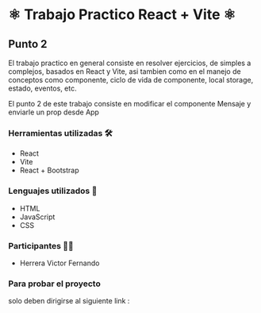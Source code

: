 # ⚛ Trabajo Practico React + Vite ⚛
## Punto 2

El trabajo practico en general consiste en resolver ejercicios, de simples a complejos, basados en React y Vite, asi tambien como en el manejo de conceptos como componente, ciclo de vida de componente, local storage, estado, eventos, etc.

El punto 2 de este trabajo consiste en modificar el componente Mensaje y enviarle un prop desde App

### Herramientas utilizadas 🛠           
- React                                 
- Vite                                  
- React + Bootstrap                     

### Lenguajes utilizados 💭
- HTML
- JavaScript
- CSS

### Participantes 👨‍💼
- Herrera Victor Fernando

### Para probar el proyecto
solo deben dirigirse al siguiente link :
